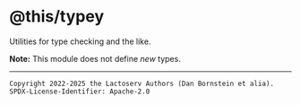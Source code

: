 @this/typey
===========

Utilities for type checking and the like.

**Note:** This module does not define _new_ types.

- - - - - - - - - -
```
Copyright 2022-2025 the Lactoserv Authors (Dan Bornstein et alia).
SPDX-License-Identifier: Apache-2.0
```

